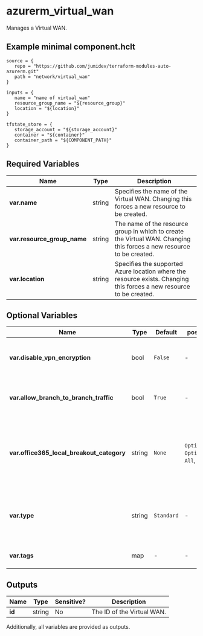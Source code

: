 # azurerm_virtual_wan

Manages a Virtual WAN.

## Example minimal component.hclt

```hcl
source = {
   repo = "https://github.com/jumidev/terraform-modules-auto-azurerm.git" 
   path = "network/virtual_wan" 
}

inputs = {
   name = "name of virtual_wan" 
   resource_group_name = "${resource_group}" 
   location = "${location}" 
}

tfstate_store = {
   storage_account = "${storage_account}" 
   container = "${container}" 
   container_path = "${COMPONENT_PATH}" 
}

```

## Required Variables

| Name | Type |  Description |
| ---- | --------- |  ----------- |
| **var.name** | string |  Specifies the name of the Virtual WAN. Changing this forces a new resource to be created. | 
| **var.resource_group_name** | string |  The name of the resource group in which to create the Virtual WAN. Changing this forces a new resource to be created. | 
| **var.location** | string |  Specifies the supported Azure location where the resource exists. Changing this forces a new resource to be created. | 

## Optional Variables

| Name | Type |  Default  |  possible values |  Description |
| ---- | --------- |  ----------- | ----------- | ----------- |
| **var.disable_vpn_encryption** | bool |  `False`  |  -  |  Boolean flag to specify whether VPN encryption is disabled. Defaults to `false`. | 
| **var.allow_branch_to_branch_traffic** | bool |  `True`  |  -  |  Boolean flag to specify whether branch to branch traffic is allowed. Defaults to `true`. | 
| **var.office365_local_breakout_category** | string |  `None`  |  `Optimize`, `OptimizeAndAllow`, `All`, `None`  |  Specifies the Office365 local breakout category. Possible values include: `Optimize`, `OptimizeAndAllow`, `All`, `None`. Defaults to `None`. | 
| **var.type** | string |  `Standard`  |  -  |  Specifies the Virtual WAN type. Possible Values include: `Basic` and `Standard`. Defaults to `Standard`. | 
| **var.tags** | map |  -  |  -  |  A mapping of tags to assign to the Virtual WAN. | 



## Outputs

| Name | Type | Sensitive? | Description |
| ---- | ---- | --------- | --------- |
| **id** | string | No  | The ID of the Virtual WAN. | 

Additionally, all variables are provided as outputs.
